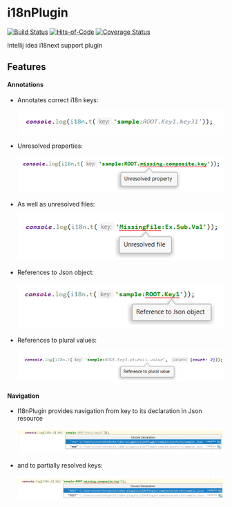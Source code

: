 # i18nPlugin

[![Build Status](https://travis-ci.com/nyavro/i18nPlugin.svg?branch=master)](https://travis-ci.com/nyavro/i18nPlugin)
[![Hits-of-Code](https://hitsofcode.com/github/nyavro/i18nPlugin)](https://hitsofcode.com/view/github/nyavro/i18nPlugin)
[![Coverage Status](https://coveralls.io/repos/github/nyavro/i18nPlugin/badge.svg?branch=master)](https://coveralls.io/github/nyavro/i18nPlugin?branch=master)

Intellij idea i18next support plugin

## Features

 #### Annotations

- Annotates correct i18n keys:

    ![Simple annotation](docs/img/p1.png)
- Unresolved properties:

    ![Annotates unresolved part of the key](docs/img/p2.png)
- As well as unresolved files:

    ![Unresolved json file](docs/img/p3.png)
- References to Json object:

    ![Reference to Json object](docs/img/p4.png)
- References to plural values:

    ![Reference to plural value](docs/img/p5.png) 
    
 
 #### Navigation
 
- I18nPlugin provides navigation from key to its declaration in Json resource    

   ![Reference to plural value](docs/img/p6.png)
   
- and to partially resolved keys:

   ![Reference to plural value](docs/img/p7.png)

     
    
